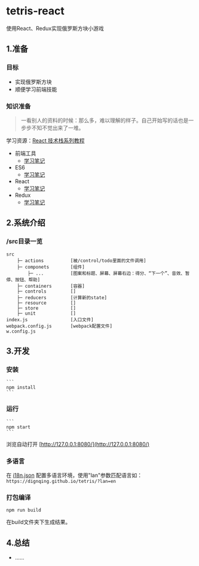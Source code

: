 # tetris-react
使用React、Redux实现俄罗斯方块小游戏

## 1.准备
### 目标
- 实现俄罗斯方块
- 顺便学习前端技能
### 知识准备
> 一看别人的资料的时候：那么多，难以理解的样子。自己开始写的话也是一步步不知不觉出来了一堆。

学习资源：[React 技术栈系列教程](http://www.ruanyifeng.com/blog/2016/09/react-technology-stack.html)
- 前端工具
    - [学习笔记](https://github.com/dingqing/tetris/blob/master/learning/front-tools-learning.md)
- ES6
    - [学习笔记](https://github.com/dingqing/tetris/blob/master/learning/es6-learning.md)
- React
    - [学习笔记](https://github.com/dingqing/tetris/blob/master/learning/react-learning.md)
- Redux
    - [学习笔记](https://github.com/dingqing/tetris/blob/master/learning/redux-learning.md)

## 2.系统介绍
### /src目录一览
```
src
    ├─ actions          [被/control/todo里面的文件调用]
    ├─ componets        [组件]
        ├─ ...          [图案和标题、屏幕、屏幕右边：得分、“下一个”、音效、暂停、按钮、帮助]
    ├─ containers       [容器]
    ├─ controls         []
    ├─ reducers         [计算新的state]
    ├─ resource         []
    ├─ store            []
    ├─ unit             []
index.js                [入口文件]
webpack.config.js       [webpack配置文件]
w.config.js
```

## 3.开发
### 安装
    ```
    npm install
    ```
### 运行
    ```
    npm start
    ```
浏览自动打开 [http://127.0.0.1:8080/](http://127.0.0.1:8080/)
### 多语言
在 [i18n.json](https://github.com/dignqing/tetris/blob/master/i18n.json) 配置多语言环境，使用"lan"参数匹配语言如：`https://dignqing.github.io/tetris/?lan=en`
### 打包编译
```
npm run build
```

在build文件夹下生成结果。

## 4.总结
- ……
